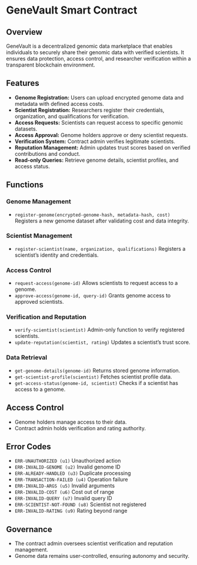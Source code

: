 # GeneVault Smart Contract

## Overview

GeneVault is a decentralized genomic data marketplace that enables individuals to securely share their genomic data with verified scientists. It ensures data protection, access control, and researcher verification within a transparent blockchain environment.

## Features

* **Genome Registration:** Users can upload encrypted genome data and metadata with defined access costs.
* **Scientist Registration:** Researchers register their credentials, organization, and qualifications for verification.
* **Access Requests:** Scientists can request access to specific genomic datasets.
* **Access Approval:** Genome holders approve or deny scientist requests.
* **Verification System:** Contract admin verifies legitimate scientists.
* **Reputation Management:** Admin updates trust scores based on verified contributions and conduct.
* **Read-only Queries:** Retrieve genome details, scientist profiles, and access status.

## Functions

### Genome Management

* `register-genome(encrypted-genome-hash, metadata-hash, cost)`
  Registers a new genome dataset after validating cost and data integrity.

### Scientist Management

* `register-scientist(name, organization, qualifications)`
  Registers a scientist’s identity and credentials.

### Access Control

* `request-access(genome-id)`
  Allows scientists to request access to a genome.
* `approve-access(genome-id, query-id)`
  Grants genome access to approved scientists.

### Verification and Reputation

* `verify-scientist(scientist)`
  Admin-only function to verify registered scientists.
* `update-reputation(scientist, rating)`
  Updates a scientist’s trust score.

### Data Retrieval

* `get-genome-details(genome-id)`
  Returns stored genome information.
* `get-scientist-profile(scientist)`
  Fetches scientist profile data.
* `get-access-status(genome-id, scientist)`
  Checks if a scientist has access to a genome.

## Access Control

* Genome holders manage access to their data.
* Contract admin holds verification and rating authority.

## Error Codes

* `ERR-UNAUTHORIZED (u1)` Unauthorized action
* `ERR-INVALID-GENOME (u2)` Invalid genome ID
* `ERR-ALREADY-HANDLED (u3)` Duplicate processing
* `ERR-TRANSACTION-FAILED (u4)` Operation failure
* `ERR-INVALID-ARGS (u5)` Invalid arguments
* `ERR-INVALID-COST (u6)` Cost out of range
* `ERR-INVALID-QUERY (u7)` Invalid query ID
* `ERR-SCIENTIST-NOT-FOUND (u8)` Scientist not registered
* `ERR-INVALID-RATING (u9)` Rating beyond range

## Governance

* The contract admin oversees scientist verification and reputation management.
* Genome data remains user-controlled, ensuring autonomy and security.
